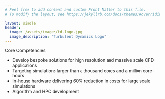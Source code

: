 ```yaml
---
# Feel free to add content and custom Front Matter to this file.
# To modify the layout, see https://jekyllrb.com/docs/themes/#overriding-theme-defaults

layout: single
header:
  image: /assets/images/td-logo.jpg
  image_description: "Turbulent Dynamics Logo"
---
```


Core Competencies
* Develop bespoke solutions for high resolution and massive scale CFD applications
* Targeting simulations larger than a thousand cores and a million core-hours
* In-house hardware delivering 60% reduction in costs for large scale simulations
* Algorithm and HPC development





